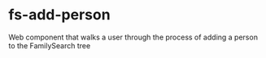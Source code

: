 # fs-add-person
Web component that walks a user through the process of adding a person to the FamilySearch tree
